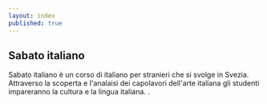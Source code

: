 ```yaml
---
layout: index
published: true
---
```


## Sabato italiano

Sabato italiano è un corso di italiano per stranieri che si svolge in Svezia. Attraverso la scoperta e l'analaisi dei capolavori dell'arte italiana gli studenti impareranno la cultura e la lingua italiana. 
.


